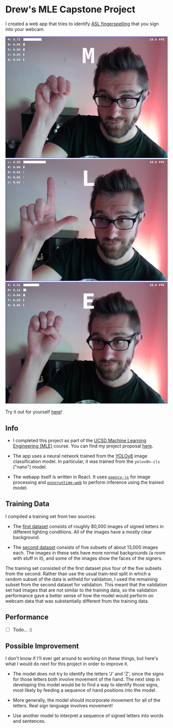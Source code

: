 # Drew's MLE Capstone Project

I created a web app that tries to identify [ASL fingerspelling](https://en.wikipedia.org/wiki/Fingerspelling) that you sign into your webcam. 

![sample screenshot of app -- letter M](docs/example-m.png)
![sample screenshot of app -- letter L](docs/example-l.png)
![sample screenshot of app -- letter E](docs/example-e.png)

Try it out for yourself [here](https://drewzemke.github.io/mle-capstone/)!


## Info

- I completed this project as part of the [UCSD Machine Learning Engineering (MLE)](https://career-bootcamp.extension.ucsd.edu/leads/mec/) course.
You can find my project proposal [here](https://docs.google.com/document/d/1fcbzeiZmmBFA8fMmgTSpWa0aDBTxlG5gilFGgFFFW0E/edit?usp=sharing).

- The app uses a neural network trained from the [YOLOv8](https://docs.ultralytics.com/) image classification model. 
In particular, it was trained from the `yolov8n-cls` ("nano") model.

- The webapp itself is written in React. It uses [`opencv-js`](https://www.npmjs.com/package/@techstark/opencv-js) for image processing 
and [`onnxruntime-web`](https://www.npmjs.com/package/onnxruntime-web) to perform inference using the trained model.

## Training Data

I compiled a training set from two sources:

- The [first dataset](https://www.kaggle.com/datasets/grassknoted/asl-alphabet) consists of roughly 80,000 images of signed letters in different lighting conditions.
  All of the images have a mostly clear background.

- The [second dataset](https://www.kaggle.com/datasets/mrgeislinger/asl-rgb-depth-fingerspelling-spelling-it-out) consists of five subsets of about 13,000 images each. 
  The images in these sets have more normal backgrounds (a room with stuff in it), and some of the images show the faces of the signers. 

The training set consisted of the first dataset plus four of the five subsets from the second. Rather than use the usual train-test split in which a random subset of the data
is witheld for validation, I used the remaining subset from the second dataset for validation. This meant that the validation set had images that are not similar 
to the training data, so the validation performance gave a better sense of how the model would perform on webcam data that was substantially different from the
training data.


## Performance

- [ ] Todo... :)


## Possible Improvement

I don't know if I'll ever get around to working on these things, but here's what I would do next for this project in order to improve it.

- The model does not try to identify the letters 'J' and 'Z', since the signs for those letters both involve movement of the hand. 
The next step in developing this model would be to find a way to identify those signs, most likely by feeding a sequence of hand positions into the model.

- More generally, the model should incorporate movement for all of the letters. Real sign language involves movement!

- Use another model to interpret a sequence of signed letters into words and sentences.